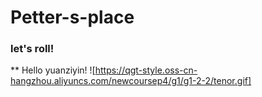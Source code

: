 # Petter-s-place
### let's roll!
** Hello yuanziyin!
![https://qgt-style.oss-cn-hangzhou.aliyuncs.com/newcoursep4/g1/g1-2-2/tenor.gif]
